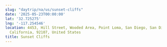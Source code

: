 ```yaml
---
slug: "daytrip/na/us/sunset-cliffs"
date: '2025-05-23T00:00:00'
lat: '32.725275'
lng: '-117.254546'
location: 4453, Hill Street, Wooded Area, Point Loma, San Diego, San Diego County,
  California, 92107, United States
title: Sunset Cliffs
---
```



